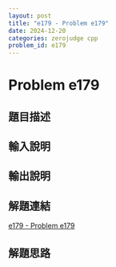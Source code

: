 ```yaml
---
layout: post
title: "e179 - Problem e179"
date: 2024-12-20
categories: zerojudge cpp
problem_id: e179
---
```


# Problem e179

## 題目描述



## 輸入說明



## 輸出說明



## 解題連結

[e179 - Problem e179](https://zerojudge.tw/ShowProblem?problemid=e179)

## 解題思路

